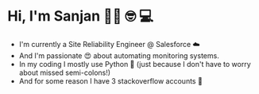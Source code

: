 <!--
**sanjan/sanjan** is a ✨ _special_ ✨ repository because its `README.md` (this file) appears on your GitHub profile.

Here are some ideas to get you started:

- 🔭 I’m currently working on ...
- 🌱 I’m currently learning ...
- 👯 I’m looking to collaborate on ...
- 🤔 I’m looking for help with ...
- 💬 Ask me about ...
- 📫 How to reach me: ...
- 😄 Pronouns: ...
- ⚡ Fun fact: ...
-->

# Hi, I'm Sanjan 👋🏽 🤓 💻

- I'm currently a Site Reliability Engineer @ Salesforce ☁️
- And I'm passionate 😍 about automating monitoring systems.
- In my coding I mostly use Python 🐍 (just because I don't have to worry about missed semi-colons!)
- And for some reason I have 3 stackoverflow accounts 😬
